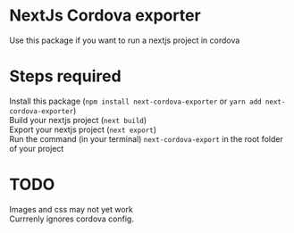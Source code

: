 # NextJs Cordova exporter
Use this package if you want to run a nextjs project in cordova  

# Steps required  
Install this package (`npm install next-cordova-exporter` or `yarn add
next-cordova-exporter`)  
Build your nextjs project (`next build`)   
Export your nextjs project (`next export`)  
Run the command (in your terminal) `next-cordova-export` in the root folder of your project

# TODO  
Images and css may not yet work  
Currrenly ignores cordova config.


